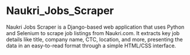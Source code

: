 # Naukri_Jobs_Scraper
Naukri Jobs Scraper is a Django-based web application that uses Python and Selenium to scrape job listings from Naukri.com. It extracts key job details like title, company name, CTC, location, and more, presenting the data in an easy-to-read format through a simple HTML/CSS interface.
